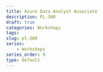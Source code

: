 ```yaml
---
title: Azure Data Analyst Associate
description: PL-300
draft: true
categories: Workshops
tags: 
slug: pl-300
series: 
    - Workshops
series_order: 9
type: default
---
```

